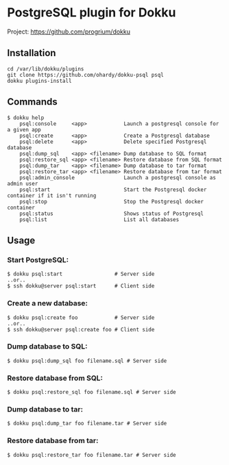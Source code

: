 # PostgreSQL plugin for Dokku

Project: https://github.com/progrium/dokku

## Installation

```
cd /var/lib/dokku/plugins
git clone https://github.com/ohardy/dokku-psql psql
dokku plugins-install
```


## Commands
```
$ dokku help
    psql:console     <app>            Launch a postgresql console for a given app
    psql:create      <app>            Create a Postgresql database
    psql:delete      <app>            Delete specified Postgresql database
    psql:dump_sql    <app> <filename> Dump database to SQL format
    psql:restore_sql <app> <filename> Restore database from SQL format
    psql:dump_tar    <app> <filename> Dump database to tar format
    psql:restore_tar <app> <filename> Restore database from tar format
    psql:admin_console                Launch a postgresql console as admin user
    psql:start                        Start the Postgresql docker container if it isn't running
    psql:stop                         Stop the Postgresql docker container
    psql:status                       Shows status of Postgresql
    psql:list                         List all databases
```

## Usage

### Start PostgreSQL:
```
$ dokku psql:start                 # Server side
..or..
$ ssh dokku@server psql:start      # Client side

```

### Create a new database:
```
$ dokku psql:create foo            # Server side
..or..
$ ssh dokku@server psql:create foo # Client side
```

### Dump database to SQL:
```
$ dokku psql:dump_sql foo filename.sql # Server side
```

### Restore database from SQL:
```
$ dokku psql:restore_sql foo filename.sql # Server side
```

### Dump database to tar:
```
$ dokku psql:dump_tar foo filename.tar # Server side
```

### Restore database from tar:
```
$ dokku psql:restore_tar foo filename.tar # Server side
```
